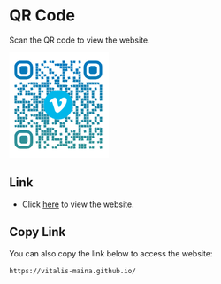 # QR Code

Scan the QR code to view the website.

![QR Code](./img/qr-code.png)

## Link
- Click [here](https://vitalis-maina.github.io/) to view the website.

## Copy Link
You can also copy the link below to access the website:

```bash
https://vitalis-maina.github.io/
